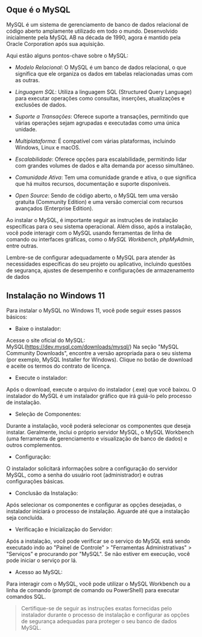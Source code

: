 ## Oque é o MySQL

MySQL é um sistema de gerenciamento de banco de dados relacional de código aberto amplamente utilizado em todo o mundo. Desenvolvido inicialmente pela MySQL AB na década de 1990, agora é mantido pela Oracle Corporation após sua aquisição.

Aqui estão alguns pontos-chave sobre o MySQL:

* *Modelo Relacional*: O MySQL é um banco de dados relacional, o que significa que ele organiza os dados em tabelas relacionadas umas com as outras.

* *Linguagem SQL*: Utiliza a linguagem SQL (Structured Query Language) para executar operações como consultas, inserções, atualizações e exclusões de dados.

* *Suporte a Transações*: Oferece suporte a transações, permitindo que várias operações sejam agrupadas e executadas como uma única unidade.

* *Multiplataforma*: É compatível com várias plataformas, incluindo Windows, Linux e macOS.

* *Escalabilidade*: Oferece opções para escalabilidade, permitindo lidar com grandes volumes de dados e alta demanda por acesso simultâneo.

* *Comunidade Ativa*: Tem uma comunidade grande e ativa, o que significa que há muitos recursos, documentação e suporte disponíveis.

* *Open Source*: Sendo de código aberto, o MySQL tem uma versão gratuita (Community Edition) e uma versão comercial com recursos avançados (Enterprise Edition).

Ao instalar o MySQL, é importante seguir as instruções de instalação específicas para o seu sistema operacional. Além disso, após a instalação, você pode interagir com o MySQL usando ferramentas de linha de comando ou interfaces gráficas, como o *MySQL Workbench*, *phpMyAdmin*, entre outras.

Lembre-se de configurar adequadamente o MySQL para atender às necessidades específicas do seu projeto ou aplicativo, incluindo questões de segurança, ajustes de desempenho e configurações de armazenamento de dados

## Instalação no Windows 11

Para instalar o MySQL no Windows 11, você pode seguir esses passos básicos:

* Baixe o instalador:

Acesse o site oficial do MySQL: MySQL(https://dev.mysql.com/downloads/mysql/)
Na seção "MySQL Community Downloads", encontre a versão apropriada para o seu sistema (por exemplo, MySQL Installer for Windows).
Clique no botão de download e aceite os termos do contrato de licença.

* Execute o instalador:

Após o download, execute o arquivo do instalador (.exe) que você baixou.
O instalador do MySQL é um instalador gráfico que irá guiá-lo pelo processo de instalação.

* Seleção de Componentes:

Durante a instalação, você poderá selecionar os componentes que deseja instalar. Geralmente, inclui o próprio servidor MySQL, o MySQL Workbench (uma ferramenta de gerenciamento e visualização de banco de dados) e outros complementos.

* Configuração:

O instalador solicitará informações sobre a configuração do servidor MySQL, como a senha do usuário root (administrador) e outras configurações básicas.

* Conclusão da Instalação:

Após selecionar os componentes e configurar as opções desejadas, o instalador iniciará o processo de instalação. Aguarde até que a instalação seja concluída.

* Verificação e Inicialização do Servidor:

Após a instalação, você pode verificar se o serviço do MySQL está sendo executado indo ao "Painel de Controle" > "Ferramentas Administrativas" > "Serviços" e procurando por "MySQL". Se não estiver em execução, você pode iniciar o serviço por lá.

* Acesso ao MySQL:

Para interagir com o MySQL, você pode utilizar o MySQL Workbench ou a linha de comando (prompt de comando ou PowerShell) para executar comandos SQL.

> Certifique-se de seguir as instruções exatas fornecidas pelo instalador durante o processo de instalação e configurar as opções de segurança adequadas para proteger o seu banco de dados MySQL.